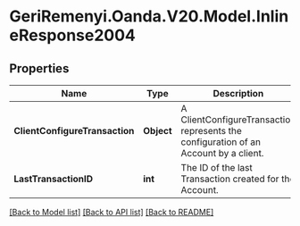 # GeriRemenyi.Oanda.V20.Model.InlineResponse2004
## Properties

Name | Type | Description | Notes
------------ | ------------- | ------------- | -------------
**ClientConfigureTransaction** | **Object** | A ClientConfigureTransaction represents the configuration of an Account by a client. | [optional] 
**LastTransactionID** | **int** | The ID of the last Transaction created for the Account. | [optional] 

[[Back to Model list]](../README.md#documentation-for-models) [[Back to API list]](../README.md#documentation-for-api-endpoints) [[Back to README]](../README.md)

